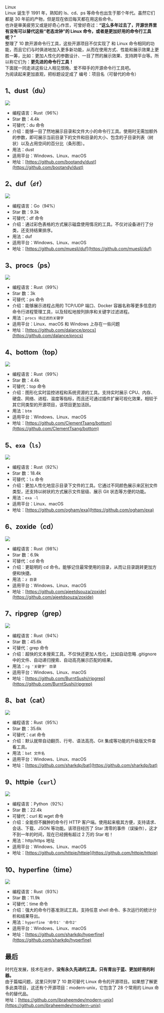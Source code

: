 Linux<br />Linux 诞生于 1991 年，熟知的 ls、cd、ps 等命令也出生于那个年代。虽然它们都是 30 年前的产物，但是现在依旧每天都在用这些命令。<br />也许是审美疲劳又或是好奇心作祟，可曾好奇过：**“这么多年过去了，开源世界里有没有可以替代这些“老态龙钟”的 Linux 命令，或者是更加好用的命令行工具呢？”**<br />整理了 10 款开源命令行工具，这些开源项目不仅实现了 和 Linux 命令相同的功能，而且它们与时俱进地加入更多新功能，从而在使用方式、性能和展示效果上更胜一筹，比如：更加人性化的参数设计、一目了然的展示效果、支持跨平台等。所以称它们为：**更先进的命令行工具！**<br />下面就一同走进这些让人相见恨晚、爱不释手的开源命令行工具吧。<br />为阅读起来更加直观，把标题设定成了 编号：项目名（可替代的命令）
<a name="MypRG"></a>
## 1、dust（du）
![](https://cdn.nlark.com/yuque/0/2022/png/396745/1658148872972-2a2f1e93-4c3f-422d-814f-d72e09a6ef8a.png#clientId=u194902d6-94b2-4&from=paste&id=u70cbadff&originHeight=652&originWidth=1080&originalType=url&ratio=1&rotation=0&showTitle=false&status=done&style=shadow&taskId=u76cc23da-8679-4770-8610-2941deeb4a4&title=)

- 编程语言：Rust（96%）
- Star 数：4.4k
- 可替代：du 命令
- 介绍：能够一目了然地展示目录和文件大小的命令行工具。使用时无需加额外的参数，即可展示当前目录下的文件和目录的大小、包含的子目录列表（树状）以及占用空间的百分比（条形图）。
- 用法：dust
- 适用平台：Windows、Linux、macOS
- 地址：[https://github.com/bootandy/dust](https://github.com/bootandy/dust)
<a name="Xkz91"></a>
## 2、duf（`df`）
![](https://cdn.nlark.com/yuque/0/2022/png/396745/1658148872758-5982842f-5d2e-4605-853a-f9c3a2eded45.png#clientId=u194902d6-94b2-4&from=paste&id=u5cfb4f1b&originHeight=699&originWidth=1080&originalType=url&ratio=1&rotation=0&showTitle=false&status=done&style=shadow&taskId=u9313a93f-1ed6-44a9-9f20-36f223f6224&title=)

- 编程语言：Go（94%）
- Star 数：9.3k
- 可替代：df 命令
- 介绍：通过彩色表格的方式展示磁盘使用情况的工具。不仅对设备进行了分类，还支持结果排序。
- 用法：duf
- 适用平台：Windows、Linux、macOS
- 地址：[https://github.com/muesli/duf](https://github.com/muesli/duf)
<a name="o2w16"></a>
## 3、procs（ps）
![](https://cdn.nlark.com/yuque/0/2022/png/396745/1658148872826-58fd90b8-5a16-4ef0-92cc-e15bc0ff8894.png#clientId=u194902d6-94b2-4&from=paste&id=u4a99642c&originHeight=454&originWidth=1080&originalType=url&ratio=1&rotation=0&showTitle=false&status=done&style=shadow&taskId=u6837aa5f-d98a-4f7e-9b74-e36de73b91a&title=)

- 编程语言：Rust（99%）
- Star 数：3k
- 可替代：ps 命令
- 介绍：能够展示进程占用的 TCP/UDP 端口、Docker 容器名称等更多信息的命令行进程管理工具，以及轻松地按列排序和关键字过滤进程。
- 用法：`procs 待过滤的关键字`
- 适用平台：Linux、macOS 和 Windows 上存在一些问题
- 地址：[https://github.com/dalance/procs](https://github.com/dalance/procs)
<a name="Gm8Sm"></a>
## 4、bottom（top）
![](https://cdn.nlark.com/yuque/0/2022/png/396745/1658148872758-e9320921-0cdb-4277-af28-ec64bd936015.png#clientId=u194902d6-94b2-4&from=paste&id=uab8ac872&originHeight=654&originWidth=1080&originalType=url&ratio=1&rotation=0&showTitle=false&status=done&style=shadow&taskId=uabd0f17f-b7e6-466d-828f-f045ff655a7&title=)

- 编程语言：Rust（99%）
- Star 数：4.4k
- 可替代：top 命令
- 介绍：图形化实时监控进程和系统资源的工具。支持实时展示 CPU、内存、硬盘、网络、进程、温度等指标，而且还可通过插件扩展可视化效果，相较于其它同类型的开源项目，该项目更加活跃。
- 用法：`btm`
- 适用平台：Windows、Linux、macOS
- 地址：[https://github.com/ClementTsang/bottom](https://github.com/ClementTsang/bottom)
<a name="rWoRz"></a>
## 5、`exa`（`ls`）
![](https://cdn.nlark.com/yuque/0/2022/png/396745/1658148872828-520cfc16-7153-458a-b090-cc0324e9faf1.png#clientId=u194902d6-94b2-4&from=paste&id=ub52e3aae&originHeight=587&originWidth=1080&originalType=url&ratio=1&rotation=0&showTitle=false&status=done&style=shadow&taskId=u0c463a09-a11c-4a56-a909-e2cebd12976&title=)

- 编程语言：Rust（92%）
- Star 数：18.4k
- 可替代：`ls` 命令
- 介绍：更加人性化地显示目录下文件的工具。它通过不同颜色展示来区别文件类型，还支持以树状的方式展示文件层级、展示 Git 状态等方便的功能。
- 用法：`exa -l`
- 适用平台：Linux、macOS
- 地址：[https://github.com/ogham/exa](https://github.com/ogham/exa)
<a name="XZrJ1"></a>
## 6、zoxide（cd）
![](https://cdn.nlark.com/yuque/0/2022/gif/396745/1658148873176-b64e352d-4705-4c1f-a1dc-53fadfeb34a7.gif#clientId=u194902d6-94b2-4&from=paste&id=ub3de6417&originHeight=362&originWidth=720&originalType=url&ratio=1&rotation=0&showTitle=false&status=done&style=shadow&taskId=ufbb314c5-10f8-4b5b-872b-d90319f63c9&title=)

- 编程语言：Rust（98%）
- Star 数：6.9k
- 可替代：cd 命令
- 介绍：更聪明的 cd 命令。能够记住最常使用的目录，从而让目录跳转更加方便和快捷。
- 用法：`z 目录`
- 适用平台：Windows、Linux、macOS
- 地址：[https://github.com/ajeetdsouza/zoxide](https://github.com/ajeetdsouza/zoxide)
<a name="KJGyZ"></a>
## 7、ripgrep（grep）
![](https://cdn.nlark.com/yuque/0/2022/png/396745/1658148873167-fb75fe57-c000-4f63-bbaa-165500a0922d.png#clientId=u194902d6-94b2-4&from=paste&id=u01c429a8&originHeight=295&originWidth=769&originalType=url&ratio=1&rotation=0&showTitle=false&status=done&style=shadow&taskId=u863e5f9f-043c-4989-82f0-f4ab26483ac&title=)

- 编程语言：Rust（94%）
- Star 数：45.6k
- 可替代：grep 命令
- 介绍：超快的文本搜索工具。不仅快还更加人性化，比如自动忽略 .gitignore 中的文件、自动递归搜索、自动高亮展示匹配的结果。
- 用法：`rg '关键字' 目录`
- 适用平台：Windows、Linux、macOS
- 地址：[https://github.com/BurntSushi/ripgrep](https://github.com/BurntSushi/ripgrep)
<a name="AOMbA"></a>
## 8、bat（cat）
![](https://cdn.nlark.com/yuque/0/2022/png/396745/1658148873276-23009123-dd73-4878-98f5-190f2534479c.png#clientId=u194902d6-94b2-4&from=paste&id=uf9db4049&originHeight=327&originWidth=656&originalType=url&ratio=1&rotation=0&showTitle=false&status=done&style=shadow&taskId=u95e02dd3-f072-44d1-8081-fbb103a8cd0&title=)

- 编程语言：Rust（95%）
- Star 数：35.6k
- 可替代：cat 命令
- 介绍：默认就带自动翻页、行号、语法高亮、Git 集成等功能的升级版文件查看工具。
- 用法：`bat 文件名`
- 适用平台：Windows、Linux、macOS
- 地址：[https://github.com/sharkdp/bat](https://github.com/sharkdp/bat)
<a name="OMoWA"></a>
## 9、httpie（`curl`）
![](https://cdn.nlark.com/yuque/0/2022/png/396745/1658148873234-d45e66da-fb5e-48da-af7d-34bf229ed725.png#clientId=u194902d6-94b2-4&from=paste&id=u3c32ee96&originHeight=848&originWidth=950&originalType=url&ratio=1&rotation=0&showTitle=false&status=done&style=shadow&taskId=uf4c48270-ea2d-4813-8025-0f15ad1cbaf&title=)

- 编程语言：Python（92%）
- Star 数：22.4k
- 可替代：curl 和 wget 命令
- 介绍：全能但不臃肿的命令行 HTTP 客户端。使用起来极其方便，支持请求、会话、下载、JSON 等功能。该项目经历了 Star 清零的事件（误操作），这才不到一年的时间，现在已经拥有超过 2 万的 Star 啦！
- 用法：http/https 地址
- 适用平台：Windows、Linux、macOS
- 地址：[https://github.com/httpie/httpie](https://github.com/httpie/httpie)
<a name="DNeR2"></a>
## 10、hyperfine（time）
![](https://cdn.nlark.com/yuque/0/2022/gif/396745/1658148873419-c316d20e-ec22-4d82-b6c3-843b169c34e0.gif#clientId=u194902d6-94b2-4&from=paste&id=u820d2ef4&originHeight=276&originWidth=754&originalType=url&ratio=1&rotation=0&showTitle=false&status=done&style=shadow&taskId=u1d97ec19-08dc-4b13-99ff-a5e64f5bd83&title=)

- 编程语言：Rust（93%）
- Star 数：11.9k
- 可替代：time 命令
- 介绍：强大的命令行基准测试工具。支持任意 shell 命令、多次运行的统计分析和结果导出。
- 用法：`hyperfine '命令1' '命令2'`
- 适用平台：Windows、Linux、macOS
- 地址：[https://github.com/sharkdp/hyperfine](https://github.com/sharkdp/hyperfine)
<a name="UFrJh"></a>
## 最后
时代在发展，技术在进步。**没有永久先进的工具，只有青出于蓝、更加好用的利器。**<br />由于篇幅问题，这里只列举了 10 款可替代 Linux 命令的开源项目。如果想了解更多此类项目，这还有个开源项目：modern-unix，它包含了 28 个常用的 Linux 命令的替代品。<br />地址：[https://github.com/ibraheemdev/modern-unix](https://github.com/ibraheemdev/modern-unix)
